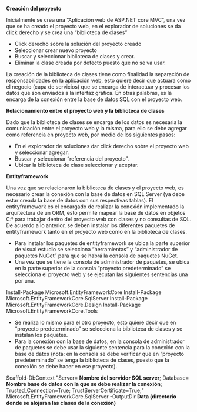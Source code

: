 **Creación del proyecto**

Inicialmente se crea una “Aplicación web de ASP.NET core MVC”, una vez que se ha creado el proyecto web, en el explorador de soluciones se da click derecho y se crea una “biblioteca de clases”
- Click derecho sobre la solución del proyecto creado
-	Seleccionar crear nuevo proyecto
-	Buscar y seleccionar biblioteca de clases y crear.
-	Eliminar la clase creada por defecto puesto que no se va usar.
  
La creación de la biblioteca de clases tiene como finalidad la separación de responsabilidades en la aplicación web, esto quiere decir que actuara como el negocio (capa de servicios) que se encarga de interactuar y procesar los datos que son enviados a la interfaz gráfica. En otras palabras, es la encarga de la conexión entre la base de datos SQL con el proyecto web.

**Relacionamiento entre el proyecto web y la biblioteca de clases**

Dado que la biblioteca de clases se encarga de los datos es necesaria la comunicación entre el proyecto web y la misma, para ello se debe agregar como referencia en proyecto web, por medio de los siguientes pasos:
-	En el explorador de soluciones dar click derecho sobre el proyecto web y seleccionar agregar.
-	Buscar y seleccionar “referencia del proyecto”.
-	Ubicar la biblioteca de clase seleccionar y aceptar.

**Entityframework**

Una vez que se relacionaron la biblioteca de clases y el proyecto web, es necesario crear la conexión con la base de datos en SQL Server (ya debe estar creada la base de datos con sus respectivas tablas). El entityframework es el encargado de realizar la conexión implementado la arquitectura de un ORM, esto permite mapear la base de datos en objetos C# para trabajar dentro del proyecto web con clases y no consultas de SQL. De acuerdo a lo anterior, se deben instalar los diferentes paquetes de entityframework tanto en el proyecto web como en la biblioteca de clases.

-	Para instalar los paquetes de entityframework se ubica la parte superior de visual estudio se selecciona “herramientas” y “administrador de paquetes NuGet” para que se habrá la consola de paquetes NuGet.
-	Una vez que se tiene la consola de administrador de paquetes, se ubica en la parte superior de la consola “proyecto predeterminado” se selecciona el proyecto web y se ejecutan las siguientes sentencias una por una.

Install-Package Microsoft.EntityFrameworkCore
Install-Package Microsoft.EntityFrameworkCore.SqlServer
Install-Package Microsoft.EntityFrameworkCore.Design
Install-Package Microsoft.EntityFrameworkCore.Tools

-	Se realiza lo mismo para el otro proyecto, esto quiere decir que en “proyecto predeterminado” se selecciona la biblioteca de clases y se instalan los paquetes.
-	Para la conexión con la base de datos, en la consola de administrador de paquetes se debe usar la siguiente sentencia para la conexión con la base de datos (nota: en la consola se debe verificar que en “proyecto predeterminado” se tenga la biblioteca de clases, puesto que la conexión se debe hacer en ese proyecto).

Scaffold-DbContext "Server= **Nombre del servidor SQL server**; Database= **Nombre base de datos con la que se debe realizar la conexión**; Trusted_Connection=True; TrustServerCertificate=True;" Microsoft.EntityFrameworkCore.SqlServer -OutputDir **Data (directorio donde se alojaran las clases de la conexión)**
